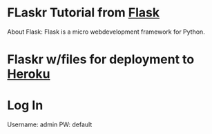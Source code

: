 # FLaskr Tutorial from [Flask](http://flask.pocoo.org/docs/tutorial/#tutorial)
About Flask: Flask is a micro webdevelopment framework for Python.
# Flaskr w/files for deployment to [Heroku](https://devcenter.heroku.com/articles/getting-started-with-python)

# Log In 
Username: admin
PW: default
